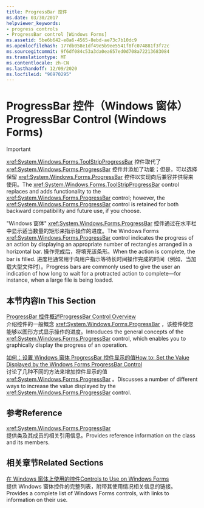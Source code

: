 ```yaml
---
title: ProgressBar 控件
ms.date: 03/30/2017
helpviewer_keywords:
- progress controls
- ProgressBar control [Windows Forms]
ms.assetid: 5be6b642-e8a6-4565-8ebd-ae73c7b10dc9
ms.openlocfilehash: 177db058e1df49e5b9ee5541f8fc074881f3f72c
ms.sourcegitcommit: 9f6df084c53a3da0ea657ed0d708a72213683084
ms.translationtype: MT
ms.contentlocale: zh-CN
ms.lasthandoff: 12/09/2020
ms.locfileid: "96970295"
---
```

# <a name="progressbar-control-windows-forms"></a><span data-ttu-id="9f065-102">ProgressBar 控件（Windows 窗体）</span><span class="sxs-lookup"><span data-stu-id="9f065-102">ProgressBar Control (Windows Forms)</span></span>
> [!IMPORTANT]
> <span data-ttu-id="9f065-103"><xref:System.Windows.Forms.ToolStripProgressBar> 控件取代了 <xref:System.Windows.Forms.ProgressBar> 控件并添加了功能；但是，可以选择保留 <xref:System.Windows.Forms.ProgressBar> 控件以实现向后兼容并供将来使用。</span><span class="sxs-lookup"><span data-stu-id="9f065-103">The <xref:System.Windows.Forms.ToolStripProgressBar> control replaces and adds functionality to the <xref:System.Windows.Forms.ProgressBar> control; however, the <xref:System.Windows.Forms.ProgressBar> control is retained for both backward compatibility and future use, if you choose.</span></span>  
  
 <span data-ttu-id="9f065-104">"Windows 窗体" <xref:System.Windows.Forms.ProgressBar> 控件通过在水平栏中显示适当数量的矩形来指示操作的进度。</span><span class="sxs-lookup"><span data-stu-id="9f065-104">The Windows Forms <xref:System.Windows.Forms.ProgressBar> control indicates the progress of an action by displaying an appropriate number of rectangles arranged in a horizontal bar.</span></span> <span data-ttu-id="9f065-105">操作完成后，将填充该条形。</span><span class="sxs-lookup"><span data-stu-id="9f065-105">When the action is complete, the bar is filled.</span></span> <span data-ttu-id="9f065-106">进度栏通常用于向用户指示等待长时间操作完成的时间（例如，当加载大型文件时）。</span><span class="sxs-lookup"><span data-stu-id="9f065-106">Progress bars are commonly used to give the user an indication of how long to wait for a protracted action to complete—for instance, when a large file is being loaded.</span></span>  
  
## <a name="in-this-section"></a><span data-ttu-id="9f065-107">本节内容</span><span class="sxs-lookup"><span data-stu-id="9f065-107">In This Section</span></span>  
 [<span data-ttu-id="9f065-108">ProgressBar 控件概述</span><span class="sxs-lookup"><span data-stu-id="9f065-108">ProgressBar Control Overview</span></span>](progressbar-control-overview-windows-forms.md)  
 <span data-ttu-id="9f065-109">介绍控件的一般概念 <xref:System.Windows.Forms.ProgressBar> ，该控件使您能够以图形方式显示操作的进度。</span><span class="sxs-lookup"><span data-stu-id="9f065-109">Introduces the general concepts of the <xref:System.Windows.Forms.ProgressBar> control, which enables you to graphically display the progress of an operation.</span></span>  
  
 [<span data-ttu-id="9f065-110">如何：设置 Windows 窗体 ProgressBar 控件显示的值</span><span class="sxs-lookup"><span data-stu-id="9f065-110">How to: Set the Value Displayed by the Windows Forms ProgressBar Control</span></span>](how-to-set-the-value-displayed-by-the-windows-forms-progressbar-control.md)  
 <span data-ttu-id="9f065-111">讨论了几种不同的方法来增加控件显示的值 <xref:System.Windows.Forms.ProgressBar> 。</span><span class="sxs-lookup"><span data-stu-id="9f065-111">Discusses a number of different ways to increase the value displayed by the <xref:System.Windows.Forms.ProgressBar> control.</span></span>  
  
## <a name="reference"></a><span data-ttu-id="9f065-112">参考</span><span class="sxs-lookup"><span data-stu-id="9f065-112">Reference</span></span>  
 <xref:System.Windows.Forms.ProgressBar>  
 <span data-ttu-id="9f065-113">提供类及其成员的相关引用信息。</span><span class="sxs-lookup"><span data-stu-id="9f065-113">Provides reference information on the class and its members.</span></span>  
  
## <a name="related-sections"></a><span data-ttu-id="9f065-114">相关章节</span><span class="sxs-lookup"><span data-stu-id="9f065-114">Related Sections</span></span>  
 [<span data-ttu-id="9f065-115">在 Windows 窗体上使用的控件</span><span class="sxs-lookup"><span data-stu-id="9f065-115">Controls to Use on Windows Forms</span></span>](controls-to-use-on-windows-forms.md)  
 <span data-ttu-id="9f065-116">提供 Windows 窗体控件的完整列表，附带其使用情况相关信息的链接。</span><span class="sxs-lookup"><span data-stu-id="9f065-116">Provides a complete list of Windows Forms controls, with links to information on their use.</span></span>
